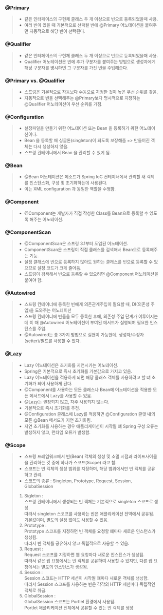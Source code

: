 ### @Primary
> * 같은 인터페이스의 구현체 클래스 두 개 이상으로 빈으로 등록되었을때 사용.
> * 여러 빈이 있을 때 기본적으로 선택될 빈에 @Primary 어노테이션을 붙여주면 자동적으로 해당 빈이 선택된다.

### @Qualifier
> * 같은 인터페이스의 구현체 클래스 두 개 이상으로 빈으로 등록되었을때 사용.
> * Qualifier 어노테이션은 빈에 추가 구분자를 붙여주는 방법으로 생성자에게 해당 구분자를 명시하면 그 구분자를 가진 빈을 주입해준다.

### @Primary vs. @Qualifier
> * 스프링은 기본적으로 자동보다 수동으로 지정한 것이 높은 우선 순위를 갖음.
> * 자동적으로 빈을 선택해주는 @Primary보다 명시적으로 지정하는 @Qualifier 어노테이션이 우선 순위를 가짐.

### @Configuration
> * 설정파일을 만들기 위한 어노테이션 또는 Bean 을 등록하기 위한 어노테이션이다. 
> * Bean 을 등록할 때 싱글톤(singleton)이 되도록 보장해줌 => 만들어진 객체는 다시 생성하지 않음.
> * 스프링 컨테이너에서 Bean 을 관리할 수 있게 됨.

### @Bean
> * @Bean 어노테이션은 메소드가 Spring IoC 컨테이너에서 관리할 새 객체를 인스턴스화, 구성 및 초기화하는데 사용된다. 
> * 이는 <beans/> XML configuration 과 동일한 역할을 수행함.

### @Component
> * @Component는 개발자가 직접 작성한 Class를 Bean으로 등록할 수 있도록 해주는 어노테이션.

### @ComponentScan
> * @ComponentScan은 스프링 3.1부터 도입된 어노테이션. 
> * ComponentScan은 스프링이 직접 클래스를 검색해서 Bean으로 등록해주는 기능. 
> * 설정 클래스에 빈으로 등록하지 않아도 원하는 클래스를 빈으로 등록할 수 있으므로 설정 코드가 크게 줄어듬. 
> * 스프링이 검색해서 빈으로 등록할 수 있으려면 @Component 어노테이션을 붙여야 함.

### @Autowired
> * 스프링 컨테이너에 등록한 빈에게 의존관계주입이 필요할 때, DI(의존성 주입)을 도와주는 어노테이션
> * 스프링 컨테이너에 빈들을 모두 등록한 후에, 의존성 주입 단계가 이루어지는데 이 때 @Autowired 어노테이션이 부여된 메서드가 실행되며 필요한 인스턴스를 주입.
> * @Autowired는 총 3가지 방법으로 실현이 가능한데, 생성자/수정자(setter)/필드를 사용할 수 있다.

### @Lazy
> * Lazy 어노테이션은 초기화를 지연시키는 어노테이션. 
> * Spring은 기본적으로 즉시 초기화를 기본값으로 가지고 있음.
> * Lazy 어노테이션을 적용하게 되면 해당 클래스 객체를 사용하려고 할 떄 초기화가 되어 사용하게 된다.
> * @Component를 사용하는 모든 클래스나 Bean에 어노테이션을 적용한 모든 메서드에서 Lazy를 사용할 수 있음.
> * @Lazy는 권장되지 않고, 자주 사용되지 않는다. 
> * 기본적으로 즉시 초기화를 추천.
> * @Configuration 클래스에 Lazy를 적용하면 @Configuration 클랫 내의 모든 @Bean 메서드가 지연 초기화됨.
> * 지연 초기화를 사용하는 경우 애플리케이션이 시작될 떄 Spring 구성 오류는 발생하지 않고, 런타임 오류가 발생함.

### @Scope
> * 스프링 프레임워크에서 빈(Bean) 객체의 생성 및 소멸 시점과 라이프사이클을 관리하는 것 중에 하나가 스코프(Scope) 라고 함.
> * 스코프는 빈 객체의 생성 범위를 지정하며, 해당 범위에서만 빈 객체를 공유하고 관리.
> * 스코프의 종류 : Singleton, Prototype, Request, Session, GlobalSession
> 1) Sigleton : <br/>
> 스프링 컨테이너에서 생성되는 빈 객체는 기본적으로 singleton 스코프로 생성. <br/>
> 따라서 singleton 스코프를 사용하는 빈은 애플리케이션 전역에서 공유됨. <br/>
> 기본값이며, 별도의 설정 없이도 사용할 수 있음. 
> 2) Prototype : <br/>
> Prototype 스코프를 지정하면 빈 객체를 요청할 떄마다 새로운 인스턴스가 생성됨. <br/>
> 따라서 빈 객체를 공유하지 않고 독립적으로 사용할 수 있음. 
> 3) Request : <br/>
> Request 스코프를 지정하면 웹 요청마다 새로운 인스턴스가 생성됨. <br/>
> 따라서 같은 웹 요청에서는 빈 객체를 공유하여 사용할 수 있지만, 다른 웹 요청에서는 별도의 인스턴스가 생성됨. <br/>
> 4) Session : <br/>
> Session 스코프는 HTTP 세션이 시작될 떄마다 새로운 객체를 생성함. <br/>
> 따라서 Session 스코프를 사용하는 빈은 각각의 HTTP 세션마다 독립적인 객체로 취급. <br/>
> 5) GlobalSession : <br/>
> GlobalSession 스코프는 Portlet 환경에서 사용됨. <br/>
> Portlet 애플리케이션 전체에서 공유할 수 있는 빈 객체를 생성 <br/>